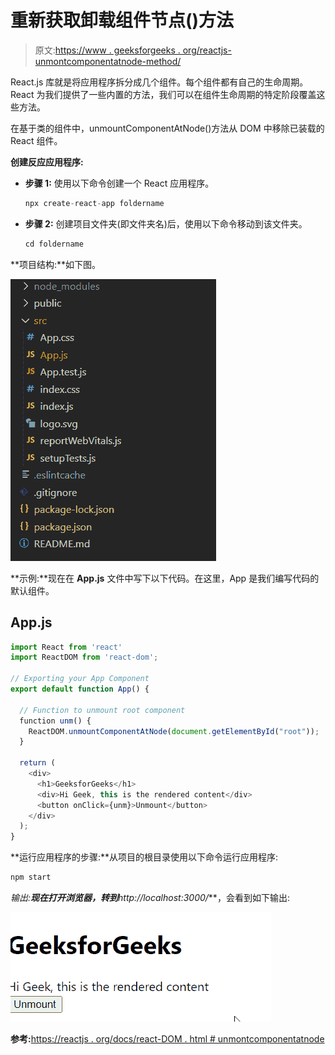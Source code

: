 # 重新获取卸载组件节点()方法

> 原文:[https://www . geeksforgeeks . org/reactjs-unmontcomponentatnode-method/](https://www.geeksforgeeks.org/reactjs-unmountcomponentatnode-method/)

React.js 库就是将应用程序拆分成几个组件。每个组件都有自己的生命周期。React 为我们提供了一些内置的方法，我们可以在组件生命周期的特定阶段覆盖这些方法。

在基于类的组件中，unmountComponentAtNode()方法从 DOM 中移除已装载的 React 组件。

**创建反应应用程序:**

*   **步骤 1:** 使用以下命令创建一个 React 应用程序。

    ```jsx
    npx create-react-app foldername
    ```

*   **步骤 2:** 创建项目文件夹(即文件夹名)后，使用以下命令移动到该文件夹。

    ```jsx
    cd foldername
    ```

**项目结构:**如下图。

![](img/f04ae0d8b722a9fff0bd9bd138b29c23.png)

**示例:**现在在 **App.js** 文件中写下以下代码。在这里，App 是我们编写代码的默认组件。

## App.js

```jsx
import React from 'react'
import ReactDOM from 'react-dom';

// Exporting your App Component
export default function App() {

  // Function to unmount root component
  function unm() {
    ReactDOM.unmountComponentAtNode(document.getElementById("root"));
  }

  return (
    <div>
      <h1>GeeksforGeeks</h1>
      <div>Hi Geek, this is the rendered content</div>
      <button onClick={unm}>Unmount</button>
    </div>
  );
}
```

**运行应用程序的步骤:**从项目的根目录使用以下命令运行应用程序:

```jsx
npm start
```

**输出:**现在打开浏览器，转到***http://localhost:3000/***，会看到如下输出:

![](img/526275ceeef5c306b333440377a7290e.png)

**参考:**[https://reactjs . org/docs/react-DOM . html # unmontcomponentatnode](https://reactjs.org/docs/react-dom.html#unmountcomponentatnode)
